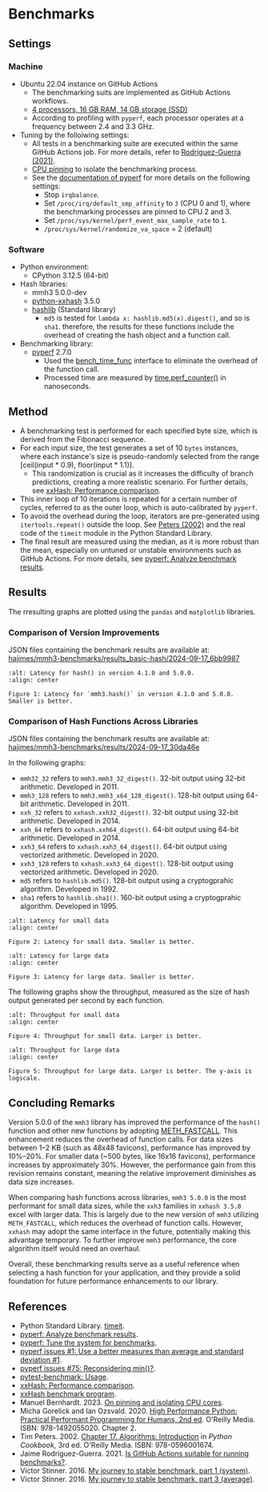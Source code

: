 # Benchmarks

## Settings

### Machine

- Ubuntu 22.04 instance on GitHub Actions
  - The benchmarking suits are implemented as GitHub Actions workflows.
  - [4 processors, 16 GB RAM, 14 GB storage (SSD)](https://docs.github.com/en/actions/using-github-hosted-runners/using-github-hosted-runners/about-github-hosted-runners#standard-github-hosted-runners-for-public-repositories)
  - According to profiling with `pyperf`, each processor operates at a
    frequency between 2.4 and 3.3 GHz.
- Tuning by the folloiwing settings:
  - All tests in a benchmarking suite are executed within the same GitHub
    Actions job. For more details, refer to
    [Rodríguez-Guerra (2021)](https://labs.quansight.org/blog/2021/08/github-actions-benchmarks).
  - [CPU pinning](https://manuel.bernhardt.io/posts/2023-11-16-core-pinning/)
    to isolate the benchmarking process.
  - See the
    [documentation of pyperf](https://pyperf.readthedocs.io/en/latest/system.html)
    for more details on the following settings:
    - Stop `irqbalance`.
    - Set `/proc/irq/default_smp_affinity` to `3` (CPU 0 and 1), where
      the benchmarking processes are pinned to CPU 2 and 3.
    - Set `/proc/sys/kernel/perf_event_max_sample_rate` to `1`.
    - `/proc/sys/kernel/randomize_va_space` = 2 (default)

### Software

- Python environment:
  - CPython 3.12.5 (64-bit)
- Hash libraries:
  - mmh3 5.0.0-dev
  - [python-xxhash](https://github.com/ifduyue/python-xxhash) 3.5.0
  - [hashlib](https://docs.python.org/3/library/hashlib.html) (Standard library)
    - `md5` is tested for `lambda x: hashlib.md5(x).digest()`, and so is `sha1`.
      therefore, the results for these functions include
      the overhead of creating the hash object and a function call.
- Benchmarking library:
  - [pyperf](https://github.com/psf/pyperf) 2.7.0
    - Used the
      [bench_time_func](https://pyperf.readthedocs.io/en/latest/api.html#Runner.bench_time_func)
      interface to eliminate the overhead of the function call.
    - Processed time are measured by
      [time.perf_counter()](https://docs.python.org/3/library/time.html#time.perf_counter)
      in nanoseconds.

## Method

- A benchmarking test is performed for each specified byte size, which is
  derived from the Fibonacci sequence.
- For each input size, the test generates a set of 10 `bytes` instances, where
  each instance's size is pseudo-randomly selected from the range
  [ceil(input * 0.9), floor(input * 1.1)].
  - This randomization is crucial as it increases the difficulty of branch
    predictions, creating a more realistic scenario. For further details, see
    [xxHash: Performance comparison](https://github.com/Cyan4973/xxHash/wiki/Performance-comparison#throughput-on-small-data-of-random-length-1-n).
- This inner loop of 10 iterations is repeated for a certain number of cycles,
  referred to as the outer loop, which is auto-calibrated by `pyperf`.
- To avoid the overhead during the loop, iterators are pre-generated
  using `itertools.repeat()` outside the loop. See
  [Peters (2002)](https://www.oreilly.com/library/view/python-cookbook/0596001673/ch17.html)
  and the real code of the `timeit` module in the Python Standard Library.
- The final result are measured using the median, as it is more robust than the
  mean, especially on untuned or unstable environments such as GitHub
  Actions. For more details, see
  [pyperf: Analyze benchmark results](https://pyperf.readthedocs.io/en/latest/analyze.html).

## Results

The rresulting graphs are plotted using the `pandas` and `matplotlib` libraries.

### Comparison of Version Improvements

JSON files containing the benchmark results are available at:
[hajimes/mmh3-benchmarks/results_basic-hash/2024-09-17_6bb9987](https://github.com/hajimes/mmh3-benchmarks/tree/main/results_basic-hash/2024-09-17_6bb9987)

```{figure} _static/latency_hash.png
:alt: Latency for hash() in version 4.1.0 and 5.0.0.
:align: center

Figure 1: Latency for `mmh3.hash()` in version 4.1.0 and 5.0.0.
Smaller is better.
```

### Comparison of Hash Functions Across Libraries

JSON files containing the benchmark results are available at:
[hajimes/mmh3-benchmarks/results/2024-09-17_30da46e](https://github.com/hajimes/mmh3-benchmarks/tree/main/results/2024-09-17_30da46e)

In the following graphs:

- `mmh32_32` refers to `mmh3.mmh3_32_digest()`.
  32-bit output using 32-bit arithmetic. Developed in 2011.
- `mmh3_128` refers to `mmh3.mmh3_x64_128_digest()`.
  128-bit output using 64-bit arithmetic. Developed in 2011.
- `xxh_32` refers to `xxhash.xxh32_digest()`.
  32-bit output using 32-bit arithmetic. Developed in 2014.
- `xxh_64` refers to `xxhash.xxh64_digest()`.
  64-bit output using 64-bit arithmetic. Developed in 2014.
- `xxh3_64` refers to `xxhash.xxh3_64_digest()`.
  64-bit output using vectorized arithmetic. Developed in 2020.
- `xxh3_128` refers to `xxhash.xxh3_64_digest()`.
  128-bit output using vectorized arithmetic. Developed in 2020.
- `md5` refers to `hashlib.md5()`.
  128-bit output using a cryptogprahic algorithm. Developed in 1992.
- `sha1` refers to `hashlib.sha1()`.
  160-bit output using a cryptogprahic algorithm. Developed in 1995.

```{figure} _static/latency_small.png
:alt: Latency for small data
:align: center

Figure 2: Latency for small data. Smaller is better.
```

```{figure} _static/latency.png
:alt: Latency for large data
:align: center

Figure 3: Latency for large data. Smaller is better.
```

The following graphs show the throughput, measured as the size of hash output
generated per second by each function.

```{figure} _static/throughput_small.png
:alt: Throughput for small data
:align: center

Figure 4: Throughput for small data. Larger is better.
```

```{figure} _static/throughput.png
:alt: Throughput for large data
:align: center

Figure 5: Throughput for large data. Larger is better. The y-axis is logscale.
```

## Concluding Remarks

Version 5.0.0 of the `mmh3` library has improved the performance of the
`hash()` function and other new functions by adopting
[METH_FASTCALL](https://docs.python.org/3/c-api/structures.html#c.METH_FASTCALL).
This enhancement reduces the overhead of function calls. For data sizes
between 1–2 KB (such as 48x48 favicons), performance has improved by 10%–20%.
For smaller data (~500 bytes, like 16x16 favicons), performance increases by
approximately 30%. However, the performance gain from this revision remains
constant, meaning the relative improvement diminishes as data size increases.

When comparing hash functions across libraries, `mmh3 5.0.0` is the most
performant for small data sizes, while the `xxh3` families in `xxhash 3.5.0`
excel with larger data. This is largely due to the new version of `mmh3`
utilizing `METH_FASTCALL`, which reduces the overhead of function calls.
However, `xxhash` may adopt the same interface in the future, potentially
making this advantage temporary. To further improve `mmh3` performance,
the core algorithm itself would need an overhaul.

Overall, these benchmarking results serve as a useful reference when selecting
a hash function for your application, and they provide a solid foundation for
future performance enhancements to our library.

## References

- Python Standard Library.
  [timeit](https://docs.python.org/3/library/timeit.html).
- [pyperf: Analyze benchmark results](https://pyperf.readthedocs.io/en/latest/analyze.html).
- [pyperf: Tune the system for benchmarks](https://pyperf.readthedocs.io/en/latest/system.html).
- [pyperf issues #1: Use a better measures than average and standard deviation #1](https://github.com/psf/pyperf/issues/1).
- [pyperf issues #75: Reconsidering min()?](https://github.com/psf/pyperf/issues/75).
- [pytest-benchmark: Usage](https://pytest-benchmark.readthedocs.io/en/latest/usage.html).
- [xxHash: Performance comparison](https://github.com/Cyan4973/xxHash/wiki/Performance-comparison).
- [xxHash benchmark program](https://github.com/Cyan4973/xxHash/tree/release/tests/bench).
- Manuel Bernhardt. 2023.
  [On pinning and isolating CPU cores](https://manuel.bernhardt.io/posts/2023-11-16-core-pinning/).
- Micha Gorelick and Ian Ozsvald. 2020.
  [High Performance Python: Practical Performant Programming for Humans, 2nd ed](https://www.oreilly.com/library/view/high-performance-python/9781492055013/).
  O'Reilly Media. ISBN: 978-1492055020. Chapter 2.
- Tim Peters. 2002.
  [Chapter 17. Algorithms: Introduction](https://www.oreilly.com/library/view/python-cookbook/0596001673/ch17.html)
  in _Python Cookbook_,
  3rd ed. O'Reilly Media. ISBN: 978-0596001674.
- Jaime Rodríguez-Guerra. 2021.
  [Is GitHub Actions suitable for running benchmarks?](https://labs.quansight.org/blog/2021/08/github-actions-benchmarks).
- Victor Stinner. 2016.
  [My journey to stable benchmark, part 1 (system)](https://vstinner.github.io/journey-to-stable-benchmark-system.html).
- Victor Stinner. 2016. [My journey to stable benchmark, part 3 (average)](https://vstinner.github.io/journey-to-stable-benchmark-average.html).
